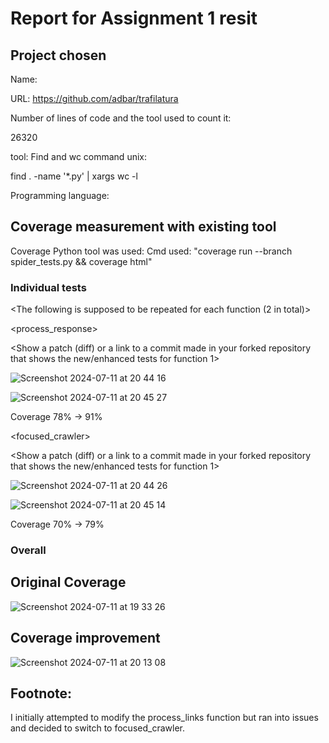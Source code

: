 
# Report for Assignment 1 resit

## Project chosen

Name: <Trafilatura>

URL: <https://github.com/adbar/trafilatura>

Number of lines of code and the tool used to count it: 

26320

tool: Find and wc command unix:

find . -name '*.py' | xargs wc -l

Programming language: <Python>

## Coverage measurement with existing tool

Coverage Python tool was used:
Cmd used: "coverage run --branch spider_tests.py && coverage html"


### Individual tests

<The following is supposed to be repeated for each function (2 in total)>

<process_response>

<Show a patch (diff) or a link to a commit made in your forked repository that shows the new/enhanced tests for function 1>

<Provide a screenshot of the old coverage results for such function>

![Screenshot 2024-07-11 at 20 44 16](https://github.com/Pedro105/trafilatura/assets/41062943/556bfe58-2aeb-45f1-b964-fa1fdcc69677)

<Provide a screenshot of the new coverage results for such function>
    
![Screenshot 2024-07-11 at 20 45 27](https://github.com/Pedro105/trafilatura/assets/41062943/8ca7f25d-00fc-4515-8c7b-a1b4e4c662c6)

<State the coverage improvement with a number and elaborate on why the coverage is improved>

Coverage 78% -> 91%

<focused_crawler>

<Show a patch (diff) or a link to a commit made in your forked repository that shows the new/enhanced tests for function 1>

<Provide a screenshot of the old coverage results for such function>
    
![Screenshot 2024-07-11 at 20 44 26](https://github.com/Pedro105/trafilatura/assets/41062943/0139f71b-df18-42a5-a2f0-aff24f179ac8)

<Provide a screenshot of the new coverage results for such function>
    
![Screenshot 2024-07-11 at 20 45 14](https://github.com/Pedro105/trafilatura/assets/41062943/419444d2-c1e5-482d-b2f7-5ad252d4d349)

<State the coverage improvement with a number and elaborate on why the coverage is improved>

Coverage 70% -> 79%

### Overall

## Original Coverage

![Screenshot 2024-07-11 at 19 33 26](https://github.com/Pedro105/trafilatura/assets/41062943/984ed248-f257-478e-8464-94f0532ac76d)

## Coverage improvement

![Screenshot 2024-07-11 at 20 13 08](https://github.com/Pedro105/trafilatura/assets/41062943/bd5e48d2-ce20-4435-add1-703c165ee44e)


## Footnote:

I initially attempted to modify the process_links function but ran into issues and decided to switch to focused_crawler.

